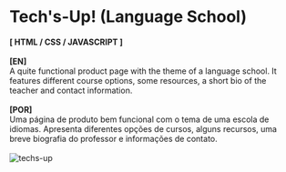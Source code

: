 # Tech's-Up! (Language School)

<strong>[ HTML / CSS / JAVASCRIPT ]</strong>
<br><br>
<strong>[EN]</strong>
<br>
A quite functional product page with the theme of a language school. It features different course options, some resources, a short bio of the teacher and contact information.
<br><br>
<strong>[POR]</strong>
<br>
Uma página de produto bem funcional com o tema de uma escola de idiomas. Apresenta diferentes opções de cursos, alguns recursos, uma breve biografia do professor e informações de contato.
<br><br>
![techs-up](https://user-images.githubusercontent.com/108018406/175559018-385e17c1-efe8-4992-9cf2-ce6f6e7fd749.png)
